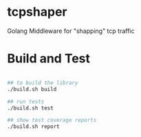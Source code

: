 # tcpshaper
Golang Middleware for "shapping" tcp traffic




# Build and Test

```bash

## to build the library
./build.sh build

## run tests
./build.sh test

## show test coverage reports
./build.sh report

```